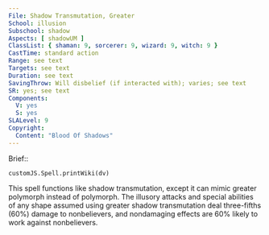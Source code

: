```yaml
---
File: Shadow Transmutation, Greater
School: illusion
Subschool: shadow
Aspects: [ shadowUM ]
ClassList: { shaman: 9, sorcerer: 9, wizard: 9, witch: 9 }
CastTime: standard action
Range: see text
Targets: see text
Duration: see text
SavingThrow: Will disbelief (if interacted with); varies; see text
SR: yes; see text
Components:
  V: yes
  S: yes
SLALevel: 9
Copyright:
  Content: "Blood Of Shadows"
---
```

Brief:: 

```dataviewjs
customJS.Spell.printWiki(dv)
```

This spell functions like shadow transmutation, except it can mimic greater polymorph instead of polymorph. The illusory attacks and special abilities of any shape assumed using greater shadow transmutation deal three-fifths (60%) damage to nonbelievers, and nondamaging effects are 60% likely to work against nonbelievers.
